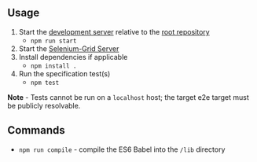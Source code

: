 ## Usage ##

1. Start the [development server](https://github.com/cloud-hybrid/ui-template)
   relative to the [root repository](https://github.com/cloud-hybrid/ui-template)
    - `npm run start`
2. Start the [Selenium-Grid Server](https://github.com/cloud-hybrid/grid)
3. Install dependencies if applicable
    - `npm install .`
4. Run the specification test(s)
    - `npm test`

**Note** - Tests cannot be run on a `localhost` host; the target e2e target must
be publicly resolvable.

## Commands ##

- `npm run compile` - compile the ES6 Babel into the `/lib` directory